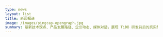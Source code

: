 ```yaml
---
type: news
layout: list
title: 新闻报道
image: /images/pingcap-opengraph.jpg
summary: 最新技术观点、产品发展路径、企业动态、媒体对话，展现 TiDB 研发背后的真实思考过程。
---
```

